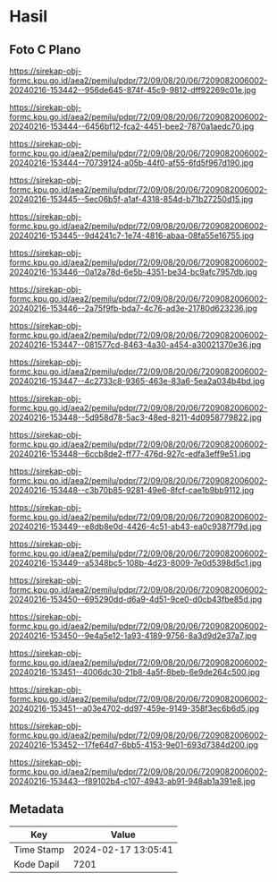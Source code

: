 # Hasil

## Foto C Plano

https://sirekap-obj-formc.kpu.go.id/aea2/pemilu/pdpr/72/09/08/20/06/7209082006002-20240216-153442--956de645-874f-45c9-9812-dff92269c01e.jpg

https://sirekap-obj-formc.kpu.go.id/aea2/pemilu/pdpr/72/09/08/20/06/7209082006002-20240216-153444--6456bf12-fca2-4451-bee2-7870a1aedc70.jpg

https://sirekap-obj-formc.kpu.go.id/aea2/pemilu/pdpr/72/09/08/20/06/7209082006002-20240216-153444--70739124-a05b-44f0-af55-6fd5f967d190.jpg

https://sirekap-obj-formc.kpu.go.id/aea2/pemilu/pdpr/72/09/08/20/06/7209082006002-20240216-153445--5ec06b5f-a1af-4318-854d-b71b27250d15.jpg

https://sirekap-obj-formc.kpu.go.id/aea2/pemilu/pdpr/72/09/08/20/06/7209082006002-20240216-153445--9d4241c7-1e74-4816-abaa-08fa55e16755.jpg

https://sirekap-obj-formc.kpu.go.id/aea2/pemilu/pdpr/72/09/08/20/06/7209082006002-20240216-153446--0a12a78d-6e5b-4351-be34-bc9afc7957db.jpg

https://sirekap-obj-formc.kpu.go.id/aea2/pemilu/pdpr/72/09/08/20/06/7209082006002-20240216-153446--2a75f9fb-bda7-4c76-ad3e-21780d623236.jpg

https://sirekap-obj-formc.kpu.go.id/aea2/pemilu/pdpr/72/09/08/20/06/7209082006002-20240216-153447--081577cd-8463-4a30-a454-a30021370e36.jpg

https://sirekap-obj-formc.kpu.go.id/aea2/pemilu/pdpr/72/09/08/20/06/7209082006002-20240216-153447--4c2733c8-9365-463e-83a6-5ea2a034b4bd.jpg

https://sirekap-obj-formc.kpu.go.id/aea2/pemilu/pdpr/72/09/08/20/06/7209082006002-20240216-153448--5d958d78-5ac3-48ed-8211-4d0958779822.jpg

https://sirekap-obj-formc.kpu.go.id/aea2/pemilu/pdpr/72/09/08/20/06/7209082006002-20240216-153448--6ccb8de2-ff77-476d-927c-edfa3eff9e51.jpg

https://sirekap-obj-formc.kpu.go.id/aea2/pemilu/pdpr/72/09/08/20/06/7209082006002-20240216-153448--c3b70b85-9281-49e6-8fcf-cae1b9bb9112.jpg

https://sirekap-obj-formc.kpu.go.id/aea2/pemilu/pdpr/72/09/08/20/06/7209082006002-20240216-153449--e8db8e0d-4426-4c51-ab43-ea0c9387f79d.jpg

https://sirekap-obj-formc.kpu.go.id/aea2/pemilu/pdpr/72/09/08/20/06/7209082006002-20240216-153449--a5348bc5-108b-4d23-8009-7e0d5398d5c1.jpg

https://sirekap-obj-formc.kpu.go.id/aea2/pemilu/pdpr/72/09/08/20/06/7209082006002-20240216-153450--695290dd-d6a9-4d51-9ce0-d0cb43fbe85d.jpg

https://sirekap-obj-formc.kpu.go.id/aea2/pemilu/pdpr/72/09/08/20/06/7209082006002-20240216-153450--9e4a5e12-1a93-4189-9756-8a3d9d2e37a7.jpg

https://sirekap-obj-formc.kpu.go.id/aea2/pemilu/pdpr/72/09/08/20/06/7209082006002-20240216-153451--4006dc30-21b8-4a5f-8beb-6e9de264c500.jpg

https://sirekap-obj-formc.kpu.go.id/aea2/pemilu/pdpr/72/09/08/20/06/7209082006002-20240216-153451--a03e4702-dd97-459e-9149-358f3ec6b6d5.jpg

https://sirekap-obj-formc.kpu.go.id/aea2/pemilu/pdpr/72/09/08/20/06/7209082006002-20240216-153452--17fe64d7-6bb5-4153-9e01-693d7384d200.jpg

https://sirekap-obj-formc.kpu.go.id/aea2/pemilu/pdpr/72/09/08/20/06/7209082006002-20240216-153443--f89102b4-c107-4943-ab91-948ab1a391e8.jpg


## Metadata

| Key        | Value               |
| ---------- | ------------------- |
| Time Stamp | 2024-02-17 13:05:41 |
| Kode Dapil | 7201                |



